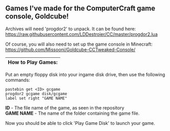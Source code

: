 Games I've made for the ComputerCraft game console, Goldcube!<br>
---
Archives will need 'progdor2' to unpack. It can be found here:<br>
https://raw.githubusercontent.com/LDDestroier/CC/master/progdor2.lua<br>

Of course, you will also need to set up the game console in Minecraft:<br>
https://github.com/Missooni/Goldcube-CCTweaked-Console/

| How to Play Games: |
|--------------------|

Put an empty floppy disk into your ingame disk drive, then use the following commands:
```
pastebin get <ID> gcgame
progdor2 gcgame disk/gcgame
label set right "GAME NAME"
```
**ID** - The file name of the game, as seen in the repository<br>
**GAME NAME** - The name of the folder containing the game file.<br>

Now you should be able to click 'Play Game Disk' to launch your game.
